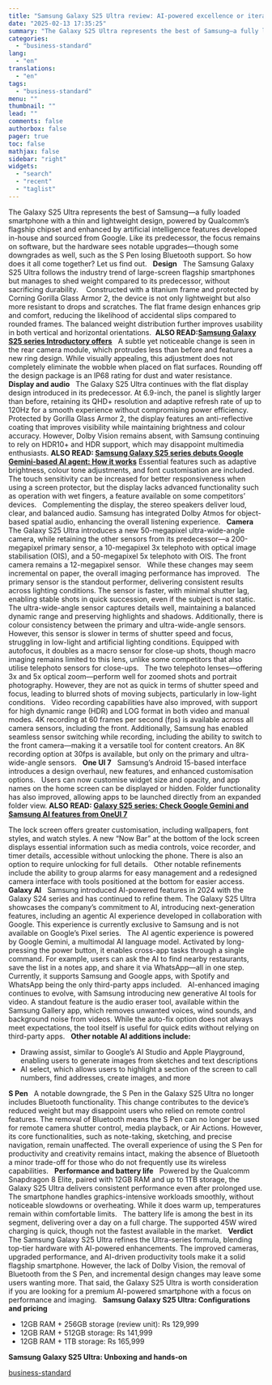 ```yaml
---
title: "Samsung Galaxy S25 Ultra review: AI-powered excellence or iterative upgrade"
date: "2025-02-13 17:35:25"
summary: "The Galaxy S25 Ultra represents the best of Samsung—a fully loaded smartphone with a thin and lightweight design, powered by Qualcomm’s flagship chipset and enhanced by artificial intelligence features developed in-house and sourced from Google. Like its predecessor, the focus remains on software, but the hardware sees notable upgrades—though some..."
categories:
  - "business-standard"
lang:
  - "en"
translations:
  - "en"
tags:
  - "business-standard"
menu: ""
thumbnail: ""
lead: ""
comments: false
authorbox: false
pager: true
toc: false
mathjax: false
sidebar: "right"
widgets:
  - "search"
  - "recent"
  - "taglist"
---
```


The Galaxy S25 Ultra represents the best of Samsung—a fully loaded smartphone with a thin and lightweight design, powered by Qualcomm’s flagship chipset and enhanced by artificial intelligence features developed in-house and sourced from Google. Like its predecessor, the focus remains on software, but the hardware sees notable upgrades—though some downgrades as well, such as the S Pen losing Bluetooth support. So how does it all come together? Let us find out.
 
**Design**
 
The Samsung Galaxy S25 Ultra follows the industry trend of large-screen flagship smartphones but manages to shed weight compared to its predecessor, without sacrificing durability. 
 
Constructed with a titanium frame and protected by Corning Gorilla Glass Armor 2, the device is not only lightweight but also more resistant to drops and scratches. The flat frame design enhances grip and comfort, reducing the likelihood of accidental slips compared to rounded frames. The balanced weight distribution further improves usability in both vertical and horizontal orientations. 
**ALSO READ:**[**Samsung Galaxy S25 series Introductory offers**](https://www.business-standard.com/technology/tech-news/samsung-galaxy-s25-series-goes-on-sale-with-introductory-offers-details-125020700314_1.html)
 
A subtle yet noticeable change is seen in the rear camera module, which protrudes less than before and features a new ring design. While visually appealing, this adjustment does not completely eliminate the wobble when placed on flat surfaces. Rounding off the design package is an IP68 rating for dust and water resistance.
 
**Display and audio**
 
The Galaxy S25 Ultra continues with the flat display design introduced in its predecessor. At 6.9-inch, the panel is slightly larger than before, retaining its QHD+ resolution and adaptive refresh rate of up to 120Hz for a smooth experience without compromising power efficiency.
Protected by Gorilla Glass Armor 2, the display features an anti-reflective coating that improves visibility while maintaining brightness and colour accuracy. However, Dolby Vision remains absent, with Samsung continuing to rely on HDR10+ and HDR support, which may disappoint multimedia enthusiasts.
**ALSO READ: [Samsung Galaxy S25 series debuts Google Gemini-based AI agent: How it works](https://www.business-standard.com/technology/tech-news/samsung-galaxy-s25-series-debuts-google-gemini-based-ai-agent-how-it-works-125012300688_1.html)**
Essential features such as adaptive brightness, colour tone adjustments, and font customisation are included. The touch sensitivity can be increased for better responsiveness when using a screen protector, but the display lacks advanced functionality such as operation with wet fingers, a feature available on some competitors’ devices.
 
Complementing the display, the stereo speakers deliver loud, clear, and balanced audio. Samsung has integrated Dolby Atmos for object-based spatial audio, enhancing the overall listening experience.
 
**Camera**
 
The Galaxy S25 Ultra introduces a new 50-megapixel ultra-wide-angle camera, while retaining the other sensors from its predecessor—a 200-megapixel primary sensor, a 10-megapixel 3x telephoto with optical image stabilisation (OIS), and a 50-megapixel 5x telephoto with OIS. The front camera remains a 12-megapixel sensor.
 
While these changes may seem incremental on paper, the overall imaging performance has improved.
 
The primary sensor is the standout performer, delivering consistent results across lighting conditions. The sensor is faster, with minimal shutter lag, enabling stable shots in quick succession, even if the subject is not static.
 
The ultra-wide-angle sensor captures details well, maintaining a balanced dynamic range and preserving highlights and shadows. Additionally, there is colour consistency between the primary and ultra-wide-angle sensors. However, this sensor is slower in terms of shutter speed and focus, struggling in low-light and artificial lighting conditions. Equipped with autofocus, it doubles as a macro sensor for close-up shots, though macro imaging remains limited to this lens, unlike some competitors that also utilise telephoto sensors for close-ups.
 
The two telephoto lenses—offering 3x and 5x optical zoom—perform well for zoomed shots and portrait photography. However, they are not as quick in terms of shutter speed and focus, leading to blurred shots of moving subjects, particularly in low-light conditions.
 
Video recording capabilities have also improved, with support for high dynamic range (HDR) and LOG format in both video and manual modes. 4K recording at 60 frames per second (fps) is available across all camera sensors, including the front. Additionally, Samsung has enabled seamless sensor switching while recording, including the ability to switch to the front camera—making it a versatile tool for content creators. An 8K recording option at 30fps is available, but only on the primary and ultra-wide-angle sensors.
 
**One UI 7**
 
Samsung’s Android 15-based interface introduces a design overhaul, new features, and enhanced customisation options.
 
Users can now customise widget size and opacity, and app names on the home screen can be displayed or hidden. Folder functionality has also improved, allowing apps to be launched directly from an expanded folder view.
**ALSO READ: [Galaxy S25 series: Check Google Gemini and Samsung AI features from OneUI 7](https://www.business-standard.com/technology/tech-news/galaxy-s25-series-check-google-gemini-and-samsung-ai-features-from-oneui-7-125012300477_1.html)**

The lock screen offers greater customisation, including wallpapers, font styles, and watch styles. A new “Now Bar” at the bottom of the lock screen displays essential information such as media controls, voice recorder, and timer details, accessible without unlocking the phone. There is also an option to require unlocking for full details.
 
Other notable refinements include the ability to group alarms for easy management and a redesigned camera interface with tools positioned at the bottom for easier access.
 
**Galaxy AI**
 
Samsung introduced AI-powered features in 2024 with the Galaxy S24 series and has continued to refine them. The Galaxy S25 Ultra showcases the company’s commitment to AI, introducing next-generation features, including an agentic AI experience developed in collaboration with Google. This experience is currently exclusive to Samsung and is not available on Google’s Pixel series.
 
The AI agentic experience is powered by Google Gemini, a multimodal AI language model. Activated by long-pressing the power button, it enables cross-app tasks through a single command. For example, users can ask the AI to find nearby restaurants, save the list in a notes app, and share it via WhatsApp—all in one step. Currently, it supports Samsung and Google apps, with Spotify and WhatsApp being the only third-party apps included.
 
AI-enhanced imaging continues to evolve, with Samsung introducing new generative AI tools for video. A standout feature is the audio eraser tool, available within the Samsung Gallery app, which removes unwanted voices, wind sounds, and background noise from videos. While the auto-fix option does not always meet expectations, the tool itself is useful for quick edits without relying on third-party apps.
 
**Other notable AI additions include:**

* Drawing assist, similar to Google’s AI Studio and Apple Playground, enabling users to generate images from sketches and text descriptions
* AI select, which allows users to highlight a section of the screen to call numbers, find addresses, create images, and more

**S Pen**
 
A notable downgrade, the S Pen in the Galaxy S25 Ultra no longer includes Bluetooth functionality. This change contributes to the device’s reduced weight but may disappoint users who relied on remote control features. The removal of Bluetooth means the S Pen can no longer be used for remote camera shutter control, media playback, or Air Actions. However, its core functionalities, such as note-taking, sketching, and precise navigation, remain unaffected. The overall experience of using the S Pen for productivity and creativity remains intact, making the absence of Bluetooth a minor trade-off for those who do not frequently use its wireless capabilities.
 
**Performance and battery life**
 
Powered by the Qualcomm Snapdragon 8 Elite, paired with 12GB RAM and up to 1TB storage, the Galaxy S25 Ultra delivers consistent performance even after prolonged use. The smartphone handles graphics-intensive workloads smoothly, without noticeable slowdowns or overheating. While it does warm up, temperatures remain within comfortable limits.
 
The battery life is among the best in its segment, delivering over a day on a full charge. The supported 45W wired charging is quick, though not the fastest available in the market.
 
**Verdict**
 
The Samsung Galaxy S25 Ultra refines the Ultra-series formula, blending top-tier hardware with AI-powered enhancements. The improved cameras, upgraded performance, and AI-driven productivity tools make it a solid flagship smartphone. However, the lack of Dolby Vision, the removal of Bluetooth from the S Pen, and incremental design changes may leave some users wanting more. That said, the Galaxy S25 Ultra is worth consideration if you are looking for a premium AI-powered smartphone with a focus on performance and imaging.
 
**Samsung Galaxy S25 Ultra: Configurations and pricing**

* 12GB RAM + 256GB storage (review unit): Rs 129,999
* 12GB RAM + 512GB storage: Rs 141,999
* 12GB RAM + 1TB storage: Rs 165,999

**Samsung Galaxy S25 Ultra: Unboxing and hands-on**

[business-standard](https://www.business-standard.com/technology/tech-reviews/samsung-galaxy-s25-ultra-review-ai-powered-excellence-or-iterative-upgrade-125021300882_1.html)
